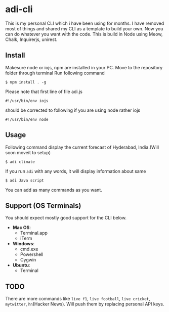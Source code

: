 adi-cli
=======

This is my personal CLI which i have been using for months. I have removed most of things and shared my CLI as a template to build your own. Now you can do whatever you want with the code. This is build in Node using Meow, Chalk, Inquirerjs, unirest.

## Install

Makesure node or iojs, npm are installed in your PC.
Move to the repository folder through terminal
Run following command
```
$ npm install . -g
```

Please note that first line of file adi.js 
```
#!/usr/bin/env iojs
```
should be corrected to following if you are using node rather iojs
```
#!/usr/bin/env node
```

## Usage
Following command display the current forecast of Hyderabad, India.(Will soon moveit to setup)
```
$ adi climate
```

If you run `adi` with any words, it will display information about same
```
$ adi Java script
```

You can add as many commands as you want.

## Support (OS Terminals)

You should expect mostly good support for the CLI below.

- **Mac OS**:
  - Terminal.app
  - iTerm
- **Windows**:
  - cmd.exe
  - Powershell
  - Cygwin
- **Ubuntu**:
  - Terminal

## TODO
There are more commands like `live f1`, `live football`, `live cricket`, `mytwitter`, `hn`(Hacker News). Will push them by replacing personal API keys. 